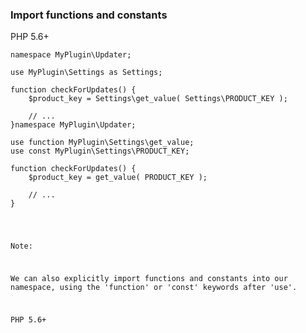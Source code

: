 ### Import functions and constants

PHP 5.6+

<pre class="fragment-replacement"><code class="hljs lang-php fragment fade-out" data-fragment-index="0">namespace MyPlugin\Updater;

use MyPlugin\Settings as Settings;

function checkForUpdates() {
    $product_key = Settings\get_value( Settings\PRODUCT_KEY );

    // ...
}</code><code class="hljs lang-php fragment fade-in" data-fragment-index="0">namespace MyPlugin\Updater;

use function MyPlugin\Settings\get_value;
use const MyPlugin\Settings\PRODUCT_KEY;

function checkForUpdates() {
    $product_key = get_value( PRODUCT_KEY );

    // ...
}</pre>

Note:

We can also explicitly import functions and constants into our namespace, using the 'function' or 'const' keywords after 'use'.

PHP 5.6+

